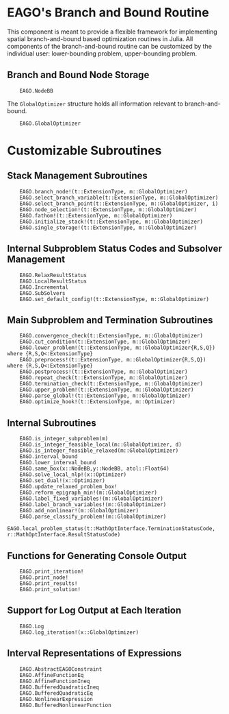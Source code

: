 # EAGO's Branch and Bound Routine

This component is meant to provide a flexible framework for implementing spatial branch-and-bound based optimization routines in Julia. All components of the branch-and-bound routine can be customized by the individual user: lower-bounding problem, upper-bounding problem.

## Branch and Bound Node Storage

```@docs
    EAGO.NodeBB
```

The `GlobalOptimizer` structure holds all information relevant to branch-and-bound.

```@docs
    EAGO.GlobalOptimizer
```

# Customizable Subroutines

## Stack Management Subroutines

```@docs
    EAGO.branch_node!(t::ExtensionType, m::GlobalOptimizer)
    EAGO.select_branch_variable(t::ExtensionType, m::GlobalOptimizer)
    EAGO.select_branch_point(t::ExtensionType, m::GlobalOptimizer, i)
    EAGO.node_selection!(t::ExtensionType, m::GlobalOptimizer)
    EAGO.fathom!(t::ExtensionType, m::GlobalOptimizer)
    EAGO.initialize_stack!(t::ExtensionType, m::GlobalOptimizer)
    EAGO.single_storage!(t::ExtensionType, m::GlobalOptimizer)
```

## Internal Subproblem Status Codes and Subsolver Management

```@docs
    EAGO.RelaxResultStatus
    EAGO.LocalResultStatus
    EAGO.Incremental
    EAGO.SubSolvers
    EAGO.set_default_config!(t::ExtensionType, m::GlobalOptimizer)
```

## Main Subproblem and Termination Subroutines

```@docs
    EAGO.convergence_check(t::ExtensionType, m::GlobalOptimizer)
    EAGO.cut_condition(t::ExtensionType, m::GlobalOptimizer)
    EAGO.lower_problem!(t::ExtensionType, m::GlobalOptimizer{R,S,Q}) where {R,S,Q<:ExtensionType}
    EAGO.preprocess!(t::ExtensionType, m::GlobalOptimizer{R,S,Q}) where {R,S,Q<:ExtensionType}
    EAGO.postprocess!(t::ExtensionType, m::GlobalOptimizer)
    EAGO.repeat_check(t::ExtensionType, m::GlobalOptimizer)
    EAGO.termination_check(t::ExtensionType, m::GlobalOptimizer)
    EAGO.upper_problem!(t::ExtensionType, m::GlobalOptimizer)
    EAGO.parse_global!(t::ExtensionType, m::GlobalOptimizer)
    EAGO.optimize_hook!(t::ExtensionType, m::Optimizer)
```

## Internal Subroutines

```@docs
    EAGO.is_integer_subproblem(m)
    EAGO.is_integer_feasible_local(m::GlobalOptimizer, d)
    EAGO.is_integer_feasible_relaxed(m::GlobalOptimizer)
    EAGO.interval_bound
    EAGO.lower_interval_bound
    EAGO.same_box(x::NodeBB,y::NodeBB, atol::Float64)
    EAGO.solve_local_nlp!(x::Optimizer)
    EAGO.set_dual!(x::Optimizer)
    EAGO.update_relaxed_problem_box!
    EAGO.reform_epigraph_min!(m::GlobalOptimizer)
    EAGO.label_fixed_variables!(m::GlobalOptimizer)
    EAGO.label_branch_variables!(m::GlobalOptimizer)
    EAGO.add_nonlinear!(m::GlobalOptimizer)
    EAGO.parse_classify_problem!(m::GlobalOptimizer)
    EAGO.local_problem_status(t::MathOptInterface.TerminationStatusCode, r::MathOptInterface.ResultStatusCode)
```

## Functions for Generating Console Output

```@docs
    EAGO.print_iteration!
    EAGO.print_node!
    EAGO.print_results!
    EAGO.print_solution!
```

## Support for Log Output at Each Iteration

```@docs
    EAGO.Log
    EAGO.log_iteration!(x::GlobalOptimizer)
```

## Interval Representations of Expressions

```@docs
    EAGO.AbstractEAGOConstraint
    EAGO.AffineFunctionEq
    EAGO.AffineFunctionIneq
    EAGO.BufferedQuadraticIneq
    EAGO.BufferedQuadraticEq
    EAGO.NonlinearExpression
    EAGO.BufferedNonlinearFunction
```
